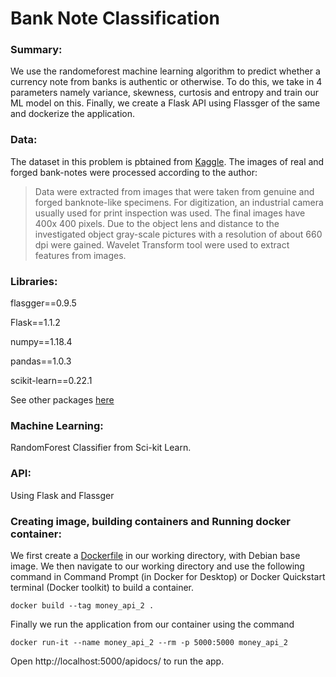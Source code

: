 # Bank Note Classification

### Summary:

We use the randomeforest machine learning algorithm to predict whether a currency note from banks is authentic or otherwise. To do this, we take in 4 parameters namely variance, skewness, curtosis and entropy and train our ML model on this. Finally, we create a Flask API using Flassger of the same and dockerize the application. 

### Data:

The dataset in this problem is pbtained from [Kaggle](https://www.kaggle.com/ritesaluja/bank-note-authentication-uci-data). The images of real and forged bank-notes were processed according to the author:
> Data were extracted from images that were taken from genuine and forged banknote-like specimens. For digitization, an industrial camera usually used for print inspection was used. The final images have 400x 400 pixels. Due to the object lens and distance to the investigated object gray-scale pictures with a resolution of about 660 dpi were gained. Wavelet Transform tool were used to extract features from images.

### Libraries:

flasgger==0.9.5

Flask==1.1.2

numpy==1.18.4

pandas==1.0.3

scikit-learn==0.22.1

See other packages [here](https://github.com/Sarthak2597/Bank_Note_Classification/blob/main/requirement.txt)

### Machine Learning:

RandomForest Classifier from Sci-kit Learn.

### API:

Using Flask and Flassger

### Creating image, building containers and Running docker container:

We first create a [Dockerfile](https://github.com/Sarthak2597/Bank_Note_Classification/blob/main/Dockerfile) in our working directory, with Debian base image. We then navigate to our working directory and use the following command in Command Prompt (in Docker for Desktop) or Docker Quickstart terminal (Docker toolkit) to build a container.

```
docker build --tag money_api_2 .
```

Finally we run the application from our container using the command 

```
docker run-it --name money_api_2 --rm -p 5000:5000 money_api_2
```
Open http://localhost:5000/apidocs/ to run the app. 

